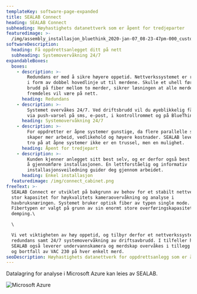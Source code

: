 ```yaml
---
templateKey: software-page-expanded
title: SEALAB Connect
heading: SEALAB Connect
subheading: Høyhastighets datanettverk som er åpent for tredjeparter
featuredimage: >-
  /img/assembly_installasjon_bluethink_2020-jan-07_08-23-47pm-000_customizedview2315347740.png
softwareDescription:
  heading: Få oppdrettsanlegget ditt på nett
  subheading: Systemovervåkning 24/7
expandableBoxes:
  boxes:
    - description: >-
        Redundans er med å sikre høyere oppetid. Nettverkssystemet er redundant
        i form av dobbel hovedlinje ut til merdene. Skulle et uhell føre til
        brudd på fiber mellom to merder, sikrer løsningen at alle merder
        fremdeles vil være på nett.
      heading: Redundans
    - description: >-
        Systemet overvåkes 24/7. Ved driftsbrudd vil du øyeblikkelig få beskjed
        via push-varsel på sms, e-post, i kontrollrommet og på BlueThink™ GO.
      heading: Systemovervåkning 24/7
    - description: >-
        For oppdretter er åpne systemer gunstige, da flere parallelle systemer
        skaper mer arbeid, vedlikehold og høyere kostnader. SEALAB lever i sterk
        tro på at åpne systemer ikke er en trussel, men en mulighet.
      heading: Åpent for tredjepart
    - description: >-
        Kunden kjenner anlegget sitt best selv, og er derfor også best egnet til
        å gjennomføre installasjonen. En lettforståelig og informativ
        installasjonsveiledning guider deg gjennom arbeidet. 
      heading: Enkel installasjon
  featuredimage: /img/connect_cabinet.png
freeText: >-
  SEALAB Connect er utviklet på bakgrunn av behov for et stabilt nettverk med
  stor kapasitet for høykvalitets kameraovervåkning og analyse i
  havbruksnæringen. Systemet bruker optisk fiber av typen single mode.
  Fibertypen er valgt på grunn av sin enormt store overføringskapasitet og lave
  demping.\

  \

  Vi vet viktigheten av høy oppetid, og tilbyr derfor et nettverkssystem med
  redundans samt 24/7 systemovervåkning av driftsavbrudd. I tilfeller hvor
  SEALAB også leverer undervannskamera og merdskap overvåkes i tillegg jordfeil
  og bortfall av VAC 230 på hver enkelt merd.
seoDescription: Høyhastighets datanettverk for oppdrettsanlegg som er åpent for tredjeparter
---
```

Datalagring for analyse i Microsoft Azure kan leies av SEALAB.

![Microsoft Azure](/img/ms-azure_logo_white.png "Microsoft Azure")
